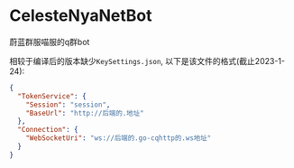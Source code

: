 # CelesteNyaNetBot

蔚蓝群服喵服的q群bot

相较于编译后的版本缺少`KeySettings.json`, 以下是该文件的格式(截止2023-1-24):

```json
{
  "TokenService": {
    "Session": "session",
    "BaseUrl": "http://后端的.地址"
  },
  "Connection": {
    "WebSocketUri": "ws://后端的.go-cqhttp的.ws地址"
  }
}
```